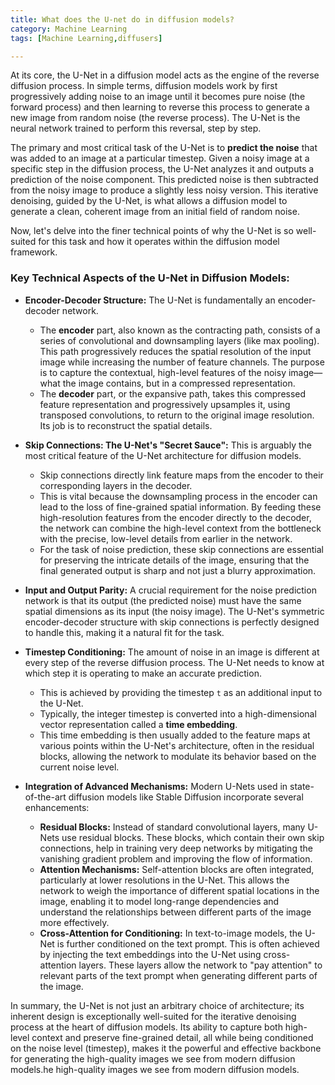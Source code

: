 ```yaml
---
title: What does the U-net do in diffusion models?
category: Machine Learning
tags: [Machine Learning,diffusers]

---
```


At its core, the U-Net in a diffusion model acts as the engine of the reverse diffusion process. In simple terms, diffusion models work by first progressively adding noise to an image until it becomes pure noise (the forward process) and then learning to reverse this process to generate a new image from random noise (the reverse process). The U-Net is the neural network trained to perform this reversal, step by step.

The primary and most critical task of the U-Net is to **predict the noise** that was added to an image at a particular timestep. Given a noisy image at a specific step in the diffusion process, the U-Net analyzes it and outputs a prediction of the noise component. This predicted noise is then subtracted from the noisy image to produce a slightly less noisy version. This iterative denoising, guided by the U-Net, is what allows a diffusion model to generate a clean, coherent image from an initial field of random noise.

Now, let's delve into the finer technical points of why the U-Net is so well-suited for this task and how it operates within the diffusion model framework.

### Key Technical Aspects of the U-Net in Diffusion Models:

*   **Encoder-Decoder Structure:** The U-Net is fundamentally an encoder-decoder network.
    *   The **encoder** part, also known as the contracting path, consists of a series of convolutional and downsampling layers (like max pooling). This path progressively reduces the spatial resolution of the input image while increasing the number of feature channels. The purpose is to capture the contextual, high-level features of the noisy image—what the image contains, but in a compressed representation.
    *   The **decoder** part, or the expansive path, takes this compressed feature representation and progressively upsamples it, using transposed convolutions, to return to the original image resolution. Its job is to reconstruct the spatial details.

*   **Skip Connections: The U-Net's "Secret Sauce":** This is arguably the most critical feature of the U-Net architecture for diffusion models.
    *   Skip connections directly link feature maps from the encoder to their corresponding layers in the decoder.
    *   This is vital because the downsampling process in the encoder can lead to the loss of fine-grained spatial information. By feeding these high-resolution features from the encoder directly to the decoder, the network can combine the high-level context from the bottleneck with the precise, low-level details from earlier in the network.
    *   For the task of noise prediction, these skip connections are essential for preserving the intricate details of the image, ensuring that the final generated output is sharp and not just a blurry approximation.

*   **Input and Output Parity:** A crucial requirement for the noise prediction network is that its output (the predicted noise) must have the same spatial dimensions as its input (the noisy image). The U-Net's symmetric encoder-decoder structure with skip connections is perfectly designed to handle this, making it a natural fit for the task.

*   **Timestep Conditioning:** The amount of noise in an image is different at every step of the reverse diffusion process. The U-Net needs to know at which step it is operating to make an accurate prediction.
    *   This is achieved by providing the timestep `t` as an additional input to the U-Net.
    *   Typically, the integer timestep is converted into a high-dimensional vector representation called a **time embedding**.
    *   This time embedding is then usually added to the feature maps at various points within the U-Net's architecture, often in the residual blocks, allowing the network to modulate its behavior based on the current noise level.

*   **Integration of Advanced Mechanisms:** Modern U-Nets used in state-of-the-art diffusion models like Stable Diffusion incorporate several enhancements:
    *   **Residual Blocks:** Instead of standard convolutional layers, many U-Nets use residual blocks. These blocks, which contain their own skip connections, help in training very deep networks by mitigating the vanishing gradient problem and improving the flow of information.
    *   **Attention Mechanisms:** Self-attention blocks are often integrated, particularly at lower resolutions in the U-Net. This allows the network to weigh the importance of different spatial locations in the image, enabling it to model long-range dependencies and understand the relationships between different parts of the image more effectively.
    *   **Cross-Attention for Conditioning:** In text-to-image models, the U-Net is further conditioned on the text prompt. This is often achieved by injecting the text embeddings into the U-Net using cross-attention layers. These layers allow the network to "pay attention" to relevant parts of the text prompt when generating different parts of the image.

In summary, the U-Net is not just an arbitrary choice of architecture; its inherent design is exceptionally well-suited for the iterative denoising process at the heart of diffusion models. Its ability to capture both high-level context and preserve fine-grained detail, all while being conditioned on the noise level (timestep), makes it the powerful and effective backbone for generating the high-quality images we see from modern diffusion models.he high-quality images we see from modern diffusion models.